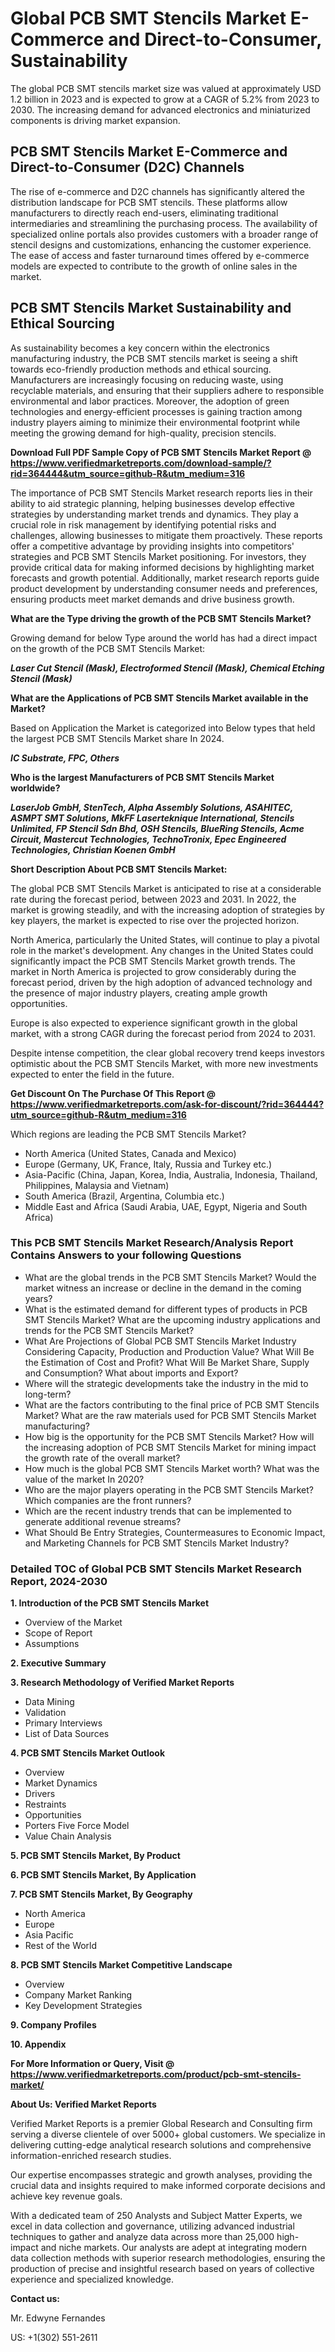<h1>Global PCB SMT Stencils Market E-Commerce and Direct-to-Consumer, Sustainability</h1><p class=""><p>The global PCB SMT stencils market size was valued at approximately USD 1.2 billion in 2023 and is expected to grow at a CAGR of 5.2% from 2023 to 2030. The increasing demand for advanced electronics and miniaturized components is driving market expansion.</p><h2>PCB SMT Stencils Market E-Commerce and Direct-to-Consumer (D2C) Channels</h2><p>The rise of e-commerce and D2C channels has significantly altered the distribution landscape for PCB SMT stencils. These platforms allow manufacturers to directly reach end-users, eliminating traditional intermediaries and streamlining the purchasing process. The availability of specialized online portals also provides customers with a broader range of stencil designs and customizations, enhancing the customer experience. The ease of access and faster turnaround times offered by e-commerce models are expected to contribute to the growth of online sales in the market.</p><h2>PCB SMT Stencils Market Sustainability and Ethical Sourcing</h2><p>As sustainability becomes a key concern within the electronics manufacturing industry, the PCB SMT stencils market is seeing a shift towards eco-friendly production methods and ethical sourcing. Manufacturers are increasingly focusing on reducing waste, using recyclable materials, and ensuring that their suppliers adhere to responsible environmental and labor practices. Moreover, the adoption of green technologies and energy-efficient processes is gaining traction among industry players aiming to minimize their environmental footprint while meeting the growing demand for high-quality, precision stencils.</p></p><p class=""><strong>Download Full PDF Sample Copy of PCB SMT Stencils Market Report @ <a href="https://www.verifiedmarketreports.com/download-sample/?rid=364444&utm_source=github-R&utm_medium=316" target="_blank">https://www.verifiedmarketreports.com/download-sample/?rid=364444&utm_source=github-R&utm_medium=316</a></strong></p><p>The importance of&nbsp;PCB SMT Stencils Market research reports lies in their ability to aid strategic planning, helping businesses develop effective strategies by understanding market trends and dynamics. They play a crucial role in risk management by identifying potential risks and challenges, allowing businesses to mitigate them proactively. These reports offer a competitive advantage by providing insights into competitors' strategies and PCB SMT Stencils Market positioning. For investors, they provide critical data for making informed decisions by highlighting market forecasts and growth potential. Additionally, market research reports guide product development by understanding consumer needs and preferences, ensuring products meet market demands and drive business growth.</p><p><strong>What are the&nbsp;Type driving the growth of the PCB SMT Stencils Market?</strong></p><p id="" class="">Growing demand for below Type around the world has had a direct impact on the growth of the PCB SMT Stencils Market:</p><p class=""><em><strong>Laser Cut Stencil (Mask), Electroformed Stencil (Mask), Chemical Etching Stencil (Mask)</strong></em></p><p class=""><strong>What are the&nbsp;Applications&nbsp;of PCB SMT Stencils Market available in the Market?</strong></p><p id="" class="">Based on Application the Market is categorized into Below types that held the largest PCB SMT Stencils Market share In 2024.</p><p class=""><em><strong>IC Substrate, FPC, Others</strong></em></p><p class=""><strong>Who is the largest Manufacturers of PCB SMT Stencils Market worldwide?</strong></p><p><em><strong>LaserJob GmbH, StenTech, Alpha Assembly Solutions, ASAHITEC, ASMPT SMT Solutions, MkFF Laserteknique International, Stencils Unlimited, FP Stencil Sdn Bhd, OSH Stencils, BlueRing Stencils, Acme Circuit, Mastercut Technologies, TechnoTronix, Epec Engineered Technologies, Christian Koenen GmbH</strong></em></p><p id="" class=""><strong>Short Description About PCB SMT Stencils Market:</strong></p><p>The global PCB SMT Stencils Market is anticipated to rise at a considerable rate during the forecast period, between 2023 and 2031. In 2022, the market is growing steadily, and with the increasing adoption of strategies by key players, the market is expected to rise over the projected horizon.</p><p>North America, particularly the United States, will continue to play a pivotal role in the market's development. Any changes in the United States could significantly impact the PCB SMT Stencils Market growth trends. The market in North America is projected to grow considerably during the forecast period, driven by the high adoption of advanced technology and the presence of major industry players, creating ample growth opportunities.</p><p>Europe is also expected to experience significant growth in the global market, with a strong CAGR during the forecast period from 2024 to 2031.</p><p>Despite intense competition, the clear global recovery trend keeps investors optimistic about the PCB SMT Stencils Market, with more new investments expected to enter the field in the future.</p><p id="" class=""><strong>Get Discount On The Purchase Of This Report @ <a href="https://www.verifiedmarketreports.com/ask-for-discount/?rid=364444?utm_source=github-R&utm_medium=316" target="_blank">https://www.verifiedmarketreports.com/ask-for-discount/?rid=364444?utm_source=github-R&utm_medium=316</a></strong></p><p class="">Which regions are leading the PCB SMT Stencils Market?</p><ul><li>North America (United States, Canada and Mexico)</li><li>Europe (Germany, UK, France, Italy, Russia and Turkey etc.)</li><li>Asia-Pacific (China, Japan, Korea, India, Australia, Indonesia, Thailand, Philippines, Malaysia and Vietnam)</li><li>South America (Brazil, Argentina, Columbia etc.)</li><li>Middle East and Africa (Saudi Arabia, UAE, Egypt, Nigeria and South Africa)</li></ul><h3 id="" class="">This PCB SMT Stencils Market Research/Analysis Report Contains Answers to your following Questions</h3><ul><li>What are the global trends in the PCB SMT Stencils Market? Would the market witness an increase or decline in the demand in the coming years?</li><li>What is the estimated demand for different types of products in PCB SMT Stencils Market? What are the upcoming industry applications and trends for the PCB SMT Stencils Market?</li><li>What Are Projections of Global PCB SMT Stencils Market Industry Considering Capacity, Production and Production Value? What Will Be the Estimation of Cost and Profit? What Will Be Market Share, Supply and Consumption? What about imports and Export?</li><li>Where will the strategic developments take the industry in the mid to long-term?</li><li>What are the factors contributing to the final price of PCB SMT Stencils Market? What are the raw materials used for PCB SMT Stencils Market manufacturing?</li><li>How big is the opportunity for the PCB SMT Stencils Market? How will the increasing adoption of PCB SMT Stencils Market for mining impact the growth rate of the overall market?</li><li>How much is the global PCB SMT Stencils Market worth? What was the value of the market In 2020?</li><li>Who are the major players operating in the PCB SMT Stencils Market? Which companies are the front runners?</li><li>Which are the recent industry trends that can be implemented to generate additional revenue streams?</li><li>What Should Be Entry Strategies, Countermeasures to Economic Impact, and Marketing Channels for PCB SMT Stencils Market Industry?</li></ul><h3 id="" class="">Detailed TOC of Global PCB SMT Stencils Market Research Report, 2024-2030</h3><p id="" class=""><strong>1. Introduction of the PCB SMT Stencils Market</strong></p><ul><li>Overview of the Market</li><li>Scope of Report</li><li>Assumptions</li></ul><p id="" class=""><strong>2. Executive Summary</strong></p><p id="" class=""><strong>3. Research Methodology of Verified Market Reports</strong></p><ul><li>Data Mining</li><li>Validation</li><li>Primary Interviews</li><li>List of Data Sources</li></ul><p id="" class=""><strong>4. PCB SMT Stencils Market Outlook</strong></p><ul><li>Overview</li><li>Market Dynamics</li><li>Drivers</li><li>Restraints</li><li>Opportunities</li><li>Porters Five Force Model</li><li>Value Chain Analysis</li></ul><p id="" class=""><strong>5. PCB SMT Stencils Market, By Product</strong></p><p id="" class=""><strong>6. PCB SMT Stencils Market, By Application</strong></p><p id="" class=""><strong>7. PCB SMT Stencils Market, By Geography</strong></p><ul><li>North America</li><li>Europe</li><li>Asia Pacific</li><li>Rest of the World</li></ul><p id="" class=""><strong>8. PCB SMT Stencils Market Competitive Landscape</strong></p><ul><li>Overview</li><li>Company Market Ranking</li><li>Key Development Strategies</li></ul><p id="" class=""><strong>9. Company Profiles</strong></p><p id="" class=""><strong>10. Appendix</strong></p><p id="" class=""><strong>For More Information or Query, Visit @ <a href="https://www.verifiedmarketreports.com/product/pcb-smt-stencils-market/" target="_blank">https://www.verifiedmarketreports.com/product/pcb-smt-stencils-market/</a></strong></p><p id="" class=""><strong>About Us: Verified Market Reports</strong></p><p id="" class="">Verified Market Reports is a premier Global Research and Consulting firm serving a diverse clientele of over 5000+ global customers. We specialize in delivering cutting-edge analytical research solutions and comprehensive information-enriched research studies.</p><p id="" class="">Our expertise encompasses strategic and growth analyses, providing the crucial data and insights required to make informed corporate decisions and achieve key revenue goals.</p><p id="" class="">With a dedicated team of 250 Analysts and Subject Matter Experts, we excel in data collection and governance, utilizing advanced industrial techniques to gather and analyze data across more than 25,000 high-impact and niche markets. Our analysts are adept at integrating modern data collection methods with superior research methodologies, ensuring the production of precise and insightful research based on years of collective experience and specialized knowledge.</p><p id="" class=""><strong>Contact us:</strong></p><p id="" class="">Mr. Edwyne Fernandes</p><p id="" class="">US: +1(302) 551-2611</p>